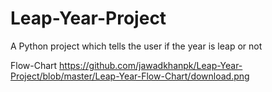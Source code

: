 # Leap-Year-Project
A Python project which tells the user if the year is leap or not

Flow-Chart
https://github.com/jawadkhanpk/Leap-Year-Project/blob/master/Leap-Year-Flow-Chart/download.png
